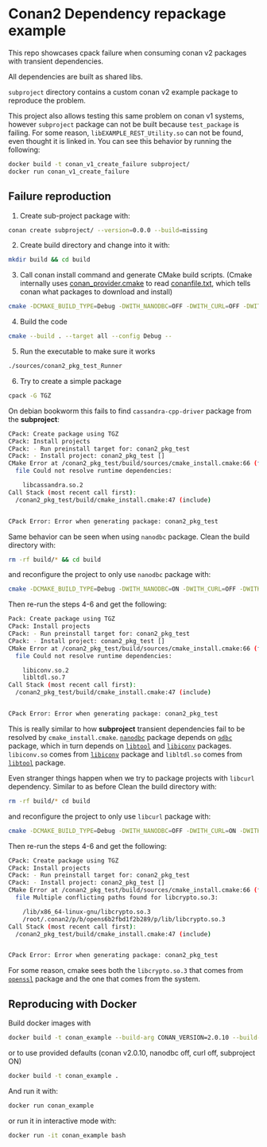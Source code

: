 # Conan2 Dependency repackage example

This repo showcases cpack failure when consuming conan v2 packages with transient dependencies.

All dependencies are built as shared libs.

`subproject` directory contains a custom conan v2 example package to reproduce the problem.

This project also allows testing this same problem on conan v1 systems, however `subproject` package can not be built because `test_package` is failing. For some reason, `libEXAMPLE_REST_Utility.so` can not be found, even thought it is linked in. You can see this behavior by running the following: 

```bash
docker build -t conan_v1_create_failure subproject/
docker run conan_v1_create_failure
```

## Failure reproduction

1. Create sub-project package with: 

```bash
conan create subproject/ --version=0.0.0 --build=missing
```

2. Create build directory and change into it with:

```bash
mkdir build && cd build
```

3. Call conan install command and generate CMake build scripts. (Cmake internally uses [conan_provider.cmake](cmake/conan_provider.cmake) to read [conanfile.txt](conanfile.txt), which tells conan what packages to download and install)

```bash
cmake -DCMAKE_BUILD_TYPE=Debug -DWITH_NANODBC=OFF -DWITH_CURL=OFF -DWITH_SUBPROJECT=ON ..
```

4. Build the code

```bash
cmake --build . --target all --config Debug --
```

5. Run the executable to make sure it works

```bash
./sources/conan2_pkg_test_Runner 
```

6. Try to create a simple package

```bash
cpack -G TGZ
```

On debian bookworm this fails to find `cassandra-cpp-driver` package from the **subproject**:

```bash
CPack: Create package using TGZ
CPack: Install projects
CPack: - Run preinstall target for: conan2_pkg_test
CPack: - Install project: conan2_pkg_test []
CMake Error at /conan2_pkg_test/build/sources/cmake_install.cmake:66 (file):
  file Could not resolve runtime dependencies:

    libcassandra.so.2
Call Stack (most recent call first):
  /conan2_pkg_test/build/cmake_install.cmake:47 (include)


CPack Error: Error when generating package: conan2_pkg_test
```

Same behavior can be seen when using `nanodbc` package. Clean the build directory with:

```bash
rm -rf build/* && cd build
```

and reconfigure the project to only use `nanodbc` package with:

```bash
cmake -DCMAKE_BUILD_TYPE=Debug -DWITH_NANODBC=ON -DWITH_CURL=OFF -DWITH_SUBPROJECT=OFF ..
```

Then re-run the steps 4-6 and get the following:

```bash
Pack: Create package using TGZ
CPack: Install projects
CPack: - Run preinstall target for: conan2_pkg_test
CPack: - Install project: conan2_pkg_test []
CMake Error at /conan2_pkg_test/build/sources/cmake_install.cmake:66 (file):
  file Could not resolve runtime dependencies:

    libiconv.so.2
    libltdl.so.7
Call Stack (most recent call first):
  /conan2_pkg_test/build/cmake_install.cmake:47 (include)


CPack Error: Error when generating package: conan2_pkg_test
```

This is really similar to how **subproject** transient dependencies fail to be resolved by `cmake_install.cmake`. [`nanodbc`](https://conan.io/center/recipes/nanodbc?version=cci.20200807) package depends on [`odbc`](https://conan.io/center/recipes/odbc?version=2.3.11) package, which in turn depends on [`libtool`](https://conan.io/center/recipes/libtool?version=2.4.7) and [`libiconv`](https://conan.io/center/recipes/libiconv?version=1.17) packages. `libiconv.so` comes from [`libiconv`](https://conan.io/center/recipes/libiconv?version=1.17) package and `libltdl.so` comes from [`libtool`](https://conan.io/center/recipes/libtool?version=2.4.7) package.

Even stranger things happen when we try to package projects with `libcurl` dependency. Similar to as before  Clean the build directory with:

```bash
rm -rf build/* cd build
```

and reconfigure the project to only use `libcurl` package with:

```bash
cmake -DCMAKE_BUILD_TYPE=Debug -DWITH_NANODBC=OFF -DWITH_CURL=ON -DWITH_SUBPROJECT=OFF ..
```

Then re-run the steps 4-6 and get the following:

```bash
CPack: Create package using TGZ
CPack: Install projects
CPack: - Run preinstall target for: conan2_pkg_test
CPack: - Install project: conan2_pkg_test []
CMake Error at /conan2_pkg_test/build/sources/cmake_install.cmake:66 (file):
  file Multiple conflicting paths found for libcrypto.so.3:

    /lib/x86_64-linux-gnu/libcrypto.so.3
    /root/.conan2/p/b/opens6b2fbd1f2b289/p/lib/libcrypto.so.3
Call Stack (most recent call first):
  /conan2_pkg_test/build/cmake_install.cmake:47 (include)


CPack Error: Error when generating package: conan2_pkg_test
```

For some reason, cmake sees both the `libcrypto.so.3` that comes from [`openssl`](https://conan.io/center/recipes/openssl?version=3.1.2) package and the one that comes from the system.

## Reproducing with Docker

Build docker images with 

```bash
docker build -t conan_example --build-arg CONAN_VERSION=2.0.10 --build-arg USE_NANODBC=ON --build-arg USE_CURL=ON --build-arg USE_SUBPROJECT=ON .
```

or to use provided defaults (conan v2.0.10, nanodbc off, curl off, subproject ON)

```bash
docker build -t conan_example .
```

And run it with: 

```bash
docker run conan_example 
```

or run it in interactive mode with: 

```bash
docker run -it conan_example bash 
```
